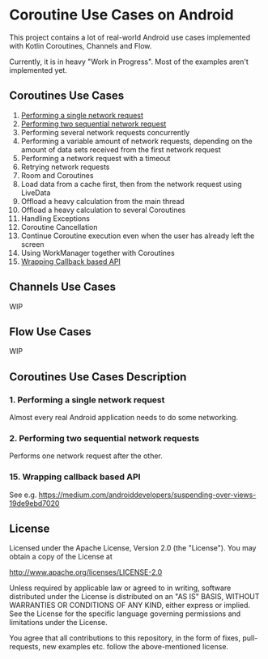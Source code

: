 # Coroutine Use Cases on Android

This project contains a lot of real-world Android use cases implemented with Kotlin Coroutines, Channels and Flow.

Currently, it is in heavy "Work in Progress". Most of the examples aren't implemented yet.

## Coroutines Use Cases
1. [Performing a single network request](#1-performing-a-single-network-request)
2. [Performing two sequential network request](#2-performing-two-sequential-network-requests)
3. Performing several network requests concurrently
4. Performing a variable amount of network requests, depending on the amount of data sets received from the first network request
5. Performing a network request with a timeout
6. Retrying network requests
7. Room and Coroutines
8. Load data from a cache first, then from the network request using LiveData
9. Offload a heavy calculation from the main thread
10. Offload a heavy calculation to several Coroutines
11. Handling Exceptions
12. Coroutine Cancellation
13. Continue Coroutine execution even when the user has already left the screen
14. Using WorkManager together with Coroutines
15. [Wrapping Callback based API](#15-wrapping-callback-based-api)

## Channels Use Cases
WIP

## Flow Use Cases
WIP


## Coroutines Use Cases Description

### 1. Performing a single network request

Almost every real Android application needs to do some networking.

### 2. Performing two sequential network requests

Performs one network request after the other.

### 15. Wrapping callback based API

See e.g. https://medium.com/androiddevelopers/suspending-over-views-19de9ebd7020

## License

Licensed under the Apache License, Version 2.0 (the "License").
You may obtain a copy of the License at

   http://www.apache.org/licenses/LICENSE-2.0

Unless required by applicable law or agreed to in writing, software
distributed under the License is distributed on an "AS IS" BASIS,
WITHOUT WARRANTIES OR CONDITIONS OF ANY KIND, either express or implied.
See the License for the specific language governing permissions and
limitations under the License.

You agree that all contributions to this repository, in the form of fixes, pull-requests, new examples etc. follow the above-mentioned license.
